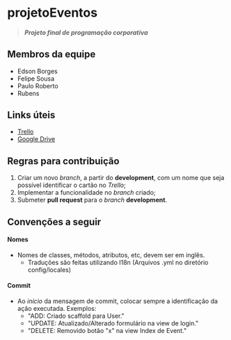 
# projetoEventos

> ##### Projeto final de programação corporativa

## Membros da equipe
 - Edson Borges
 - Felipe Sousa
 - Paulo Roberto
 - Rubens

## Links úteis
- [Trello](https://trello.com/b/rjVxzhQO/projeto-final)
- [Google Drive](https://drive.google.com/drive/folders/1Fdx91jmX2TJUb9fRHzoPbpbmI3mPU5R9?usp=sharing)


## Regras para contribuição

 1. Criar um novo *branch*, a partir do **development**, com um nome que seja possível identificar o cartão no *Trello*;
 2. Implementar a funcionalidade no *branch* criado;
 3. Submeter **pull request** para o *branch* **development**.

## Convenções a seguir
#### Nomes

 - Nomes de classes, métodos, atributos, etc, devem ser em inglês. 
   - Traduções são feitas utilizando I18n (Arquivos .yml no diretório config/locales)
#### Commit
- Ao *início* da mensagem de commit, colocar sempre a identificação da ação executada. Exemplos: 
  - "ADD: Criado scaffold para User."
  - "UPDATE: Atualizado/Alterado formulário na view de login."
  - "DELETE: Removido botão "x" na view Index de Event."
